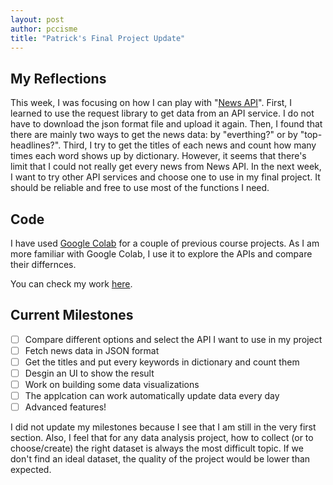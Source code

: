 ```yaml
---
layout: post
author: pccisme
title: "Patrick's Final Project Update"
---
```


## My Reflections

This week, I was focusing on how I can play with "[News API](https://newsapi.org/)". First, I learned to use the request library to get data from an API service. I do not have to download the json format file and upload it again. Then, I found that there are mainly two ways to get the news data: by "everthing?" or by "top-headlines?". Third, I try to get the titles of each news and count how many times each word shows up by dictionary. However, it seems that there's limit that I could not really get every news from News API. In the next week, I want to try other API services and choose one to use in my final project. It should be reliable and free to use most of the functions I need.

## Code

I have used [Google Colab](https://colab.research.google.com/) for a couple of previous course projects. As I am more familiar with Google Colab, I use it to explore the APIs and compare their differnces.

You can check my work [here](https://colab.research.google.com/drive/1j9oJiMGMYGFNhtdvK4MhkoPXtCrZm7Fz?usp=sharing).

## Current Milestones

- [ ] Compare different options and select the API I want to use in my project
- [ ] Fetch news data in JSON format
- [ ] Get the titles and put every keywords in dictionary and count them
- [ ] Desgin an UI to show the result
- [ ] Work on building some data visualizations
- [ ] The applcation can work automatically update data every day
- [ ] Advanced features!

I did not update my milestones because I see that I am still in the very first section. Also, I feel that for any data analysis project, how to collect (or to choose/create) the right dataset is always the most difficult topic. If we don't find an ideal dataset, the quality of the project would be lower than expected.
